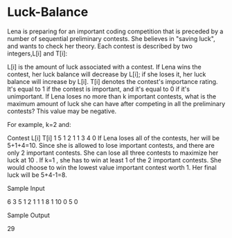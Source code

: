 # Luck-Balance

Lena is preparing for an important coding competition that is preceded by a number of sequential preliminary contests. She believes in "saving luck", and wants to check her theory. Each contest is described by two integers,L[i] and T[i]:

L[i] is the amount of luck associated with a contest. If Lena wins the contest, her luck balance will decrease by L[i]; if she loses it, her luck balance will increase by L[i].
T[i] denotes the contest's importance rating. It's equal to 1 if the contest is important, and it's equal to 0 if it's unimportant.
If Lena loses no more than k important contests, what is the maximum amount of luck she can have after competing in all the preliminary contests? This value may be negative.

For example, k=2 and:

Contest		L[i]	T[i]
1		5	1
2		1	1
3		4	0
If Lena loses all of the contests, her will be 5+1+4=10. Since she is allowed to lose  important contests, and there are only 2 important contests. She can lose all three contests to maximize her luck at 10 . If k=1 , she has to win at least 1 of the 2 important contests. She would choose to win the lowest value important contest worth 1. Her final luck will be 5+4-1=8.

Sample Input

6 3
5 1
2 1
1 1
8 1
10 0
5 0


Sample Output

29

